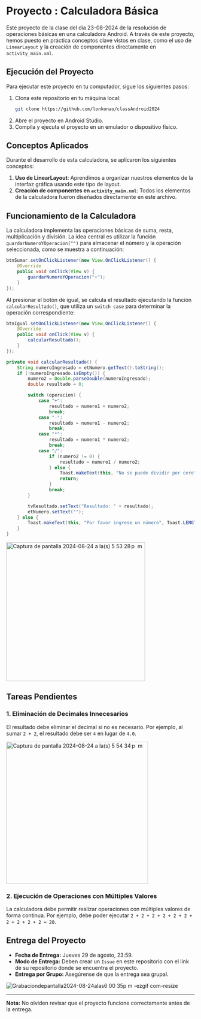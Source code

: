 # Proyecto : Calculadora Básica

Este proyecto de la clase del dia 23-08-2024 de la resolución de operaciones básicas en una calculadora Android. A través de este proyecto, hemos puesto en práctica conceptos clave vistos en clase, como el uso de `LinearLayout` y la creación de componentes directamente en `activity_main.xml`.

## Ejecución del Proyecto

Para ejecutar este proyecto en tu computador, sigue los siguientes pasos:

1. Clona este repositorio en tu máquina local:
    ```bash
    git clone https://github.com/lonkonao/classAndroid2024
    ```
2. Abre el proyecto en Android Studio.
3. Compila y ejecuta el proyecto en un emulador o dispositivo físico.

## Conceptos Aplicados

Durante el desarrollo de esta calculadora, se aplicaron los siguientes conceptos:

1. **Uso de LinearLayout**: Aprendimos a organizar nuestros elementos de la interfaz gráfica usando este tipo de layout.
2. **Creación de componentes en `activity_main.xml`**: Todos los elementos de la calculadora fueron diseñados directamente en este archivo.

## Funcionamiento de la Calculadora

La calculadora implementa las operaciones básicas de suma, resta, multiplicación y división. La idea central es utilizar la función `guardarNumeroYOperacion("")` para almacenar el número y la operación seleccionada, como se muestra a continuación:

```java
btnSumar.setOnClickListener(new View.OnClickListener() {
    @Override
    public void onClick(View v) {
        guardarNumeroYOperacion("+");
    }
});
```

Al presionar el botón de igual, se calcula el resultado ejecutando la función `calcularResultado()`, que utiliza un `switch case` para determinar la operación correspondiente:

```java
btnIgual.setOnClickListener(new View.OnClickListener() {
    @Override
    public void onClick(View v) {
        calcularResultado();
    }
});

private void calcularResultado() {
    String numeroIngresado = etNumero.getText().toString();
    if (!numeroIngresado.isEmpty()) {
        numero2 = Double.parseDouble(numeroIngresado);
        double resultado = 0;

        switch (operacion) {
            case "+":
                resultado = numero1 + numero2;
                break;
            case "-":
                resultado = numero1 - numero2;
                break;
            case "*":
                resultado = numero1 * numero2;
                break;
            case "/":
                if (numero2 != 0) {
                    resultado = numero1 / numero2;
                } else {
                    Toast.makeText(this, "No se puede dividir por cero", Toast.LENGTH_SHORT).show();
                    return;
                }
                break;
        }

        tvResultado.setText("Resultado: " + resultado);
        etNumero.setText(""); 
    } else {
        Toast.makeText(this, "Por favor ingrese un número", Toast.LENGTH_SHORT).show();
    }
}
```
<img width="371" alt="Captura de pantalla 2024-08-24 a la(s) 5 53 28 p  m" src="https://github.com/user-attachments/assets/5f9ef3b5-dfb8-4dbf-a241-9d7f7d470bdf">


## Tareas Pendientes

### 1. Eliminación de Decimales Innecesarios
El resultado debe eliminar el decimal si no es necesario. Por ejemplo, al sumar `2 + 2`, el resultado debe ser `4` en lugar de `4.0`.

<img width="379" alt="Captura de pantalla 2024-08-24 a la(s) 5 54 34 p  m" src="https://github.com/user-attachments/assets/bf312c9b-7fe9-4235-ba96-912ddfee928e">

### 2. Ejecución de Operaciones con Múltiples Valores
La calculadora debe permitir realizar operaciones con múltiples valores de forma continua. Por ejemplo, debe poder ejecutar `2 + 2 + 2 + 2 + 2 + 2 + 2 + 2 + 2 + 2 = 20`.

## Entrega del Proyecto

- **Fecha de Entrega:** Jueves 29 de agosto, 23:59.
- **Modo de Entrega:** Deben crear un `Issue` en este repositorio con el link de su repositorio donde se encuentra el proyecto.
- **Entrega por Grupo:** Asegúrense de que la entrega sea grupal.

![Grabaciondepantalla2024-08-24alas6 00 35p m -ezgif com-resize](https://github.com/user-attachments/assets/5ca1f70a-6f98-4641-8d6c-fd14b867c1f3)

---

**Nota:** No olviden revisar que el proyecto funcione correctamente antes de la entrega.
